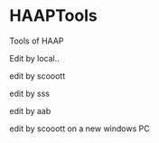# HAAPTools

Tools of HAAP

Edit by local..


edit by scooott

edit by sss

edit by aab


edit by scooott on a new windows PC